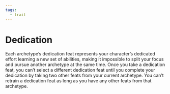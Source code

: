 ```yaml
---
tags:
  - trait
---
```

# Dedication

Each archetype’s dedication feat represents your character’s dedicated effort learning a new set of abilities, making it impossible to split your focus and pursue another archetype at the same time. Once you take a dedication feat, you can’t select a different dedication feat until you complete your dedication by taking two other feats from your current archetype. You can’t retrain a dedication feat as long as you have any other feats from that archetype.